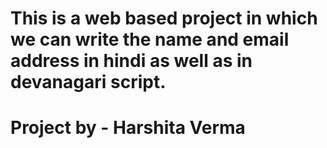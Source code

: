 # This is a web based project in which we can write the name and email address in hindi as well as in devanagari script.

# Project by - Harshita Verma 
